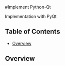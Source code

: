 #Implement Python-Qt

Implementation with PyQt

## Table of Contents
* [Overview](#overview)




## Overview
